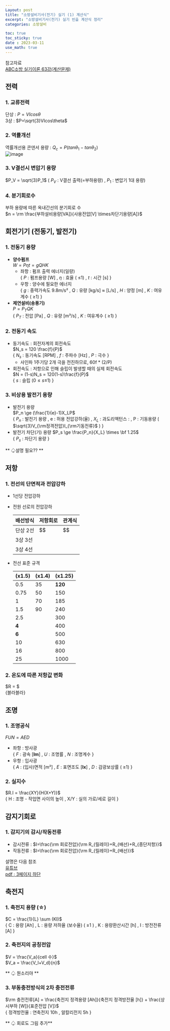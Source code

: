 ```yaml
---
Layout: post
title: "소방설비기사(전기) 실기 (1) 계산식"
excerpt: "소방설비기사(전기) 실기 빈출 계산식 정리"
categories: 소방설비

toc: true
toc_sticky: true
date : 2023-03-11
use_math: true
---
```


참고자료  
[ABC소방 실기이론 63강(계산문제)](https://www.youtube.com/watch?v=G43YB8g3wGM&list=PLTm81d11K2w39f5Sy-dtZ5LG_BQKPyY9K&index=63)

## 전력

### 1. 교류전력
단상 : $P = VIcos\theta$  
3상 : $P=\sqrt{3}VIcos\theta$
  
### 2. 역률개선
역률개선용 콘덴서 용량 : $Q_c=P(tan\theta_1-tan\theta_2)$  
![image](https://user-images.githubusercontent.com/119291883/224794806-e444b0eb-5ffa-4838-81ce-9c69784d2404.png)  

### 3. V결선시 변압기 용량  
$P_V = \sqrt{3}P_1$  ( $P_V$ : V결선 출력(=부하용량) , $P_1$ : 변압기 1대 용량)

### 4. 분기회로수
부하 용량에 따른 옥내간선의 분기회로 수  
$n = \rm \frac{부하설비용량[VA]}{사용전압[V] \times차단기용량[A]}$

## 회전기기 (전동기, 발전기) 

### 1. 전동기 용량
- **양수펌프**  
  $W = P \eta t = g Q H K$  
  - 좌항 : 펌프 출력 에너지(일량)  
    \{ $P$ : 펌프용량 [W] , $\eta$ : 효율 ( $\le$1) , $t$ : 시간 [s] \}
  - 우항 : 양수에 필요한 에너지  
    \{ $g$ : 중력가속도 9.8m/s² , $Q$ : 유량 [kg/s] $\approx$ [L/s] , $H$ : 양정 [m] , $K$ : 여유계수 ( $\ge$1) \}
- **제연설비(송풍기)**  
  $P = P_T Q K$  
  \{ $P_T$ : 전압 [Pa] , $Q$ : 유량 [m³/s] , $K$ : 여유계수 ( $\ge$1) \}
  
### 2. 전동기 속도
- 동기속도 : 회전자계의 회전속도  
  $N_s = 120 \frac{f}{P}$  
  \{ $N_s$ : 동기속도 [RPM] , $f$ : 주파수 [Hz] , $P$ : 극수 \}
  - 사인파 1주기당 2개 극을 전진하므로, 60f * (2/P)
- 회전속도 : 저항으로 인해 슬립이 발생할 때의 실제 회전속도  
  $N = (1-s)N_s = 120(1-s)\frac{f}{P}$  
  \{ $s$ : 슬립 (0$\le s \le$1) \}

### 3. 비상용 발전기 용량
- 발전기 용량  
  $P_n \ge (\frac{1}{e}-1)X_LP$  
  \{ $P_n$ : 발전기 용량 , e : 허용 전압강하(율) , $X_L$ : 과도리액턴스 : , P : 기동용량 ( $\sqrt{3}V_{\rm정격전압}I_{\rm기동전류}$ ) \}
- 발전기 차단(기) 용량
  $P_s \ge \frac{P_n}{X_L} \times \bf 1.25$  
  \{ $P_s$ : 차단기 용량 \}

** ♤설명 필요?? **

## 저항

### 1. 전선의 단면적과 전압강하
- 1선당 전압강하
- 전원 선로의 전압강하

    배선방식 | 저항회로 | 관계식
    ---------|--------|------
    단상 2선 | $$ | $$
    3상 3선 | 
    3상 4선 | 

- 전선 표준 규격

    (x1.5) | (x1.4) | (x1.25)
    -------|--------|--------
    0.5 | 35 | **120**
    0.75 | 50 | 150
    1 | 70 | 185
    1.5 | 90 | 240
    2.5 |    | 300 
    **4** |   | 400
    **6** |   | 500
    10 |   | 630
    16 |   | 800
    25 |   | 1000


### 2. 온도에 따른 저항값 변화

$R = $   
{블라블라}
## 조명

### 1. 조명공식  
$FUN = AED$  
- 좌항 : 방사광  
  \{ $F$ : 광속 [**lm**] , $U$ : 조명률 , $N$ : 조명계수 \}
- 우항 : 입사광  
  \{ $A$ : (입사)면적 [m²] , $E$ : 표면조도 [**lx**] , $D$ : 감광보상률 ( $\ge$1) \}

### 2. 실지수  
$R.I = \frac{XY}{H(X+Y)}$  
\{ H : 조명 - 작업면 사이의 높이 ,  X/Y : 실의 가로/세로 길이 \}

## 감지기회로  

### 1. 감지기의 감시/작동전류  
- 감시전류 : $I=\frac{\rm 회로전압}{\rm R_{릴레이}+R_{배선}+R_{종단저항}}$
- 작동전류 : $I=\frac{\rm 회로전압}{\rm R_{릴레이}+R_{배선}}$  
  
설명은 다음 참조  
[유튜브](https://www.youtube.com/watch?v=7_azp4-tnoM)  
[pdf ; 3페이지 하단 ](https://t1.daumcdn.net/cfile/tistory/99F172465F1599B515?original)  


## 축전지

### 1. 축전지 용량 (☆)

$C = \frac{1}{L} \sum (KI)$  
{ C : 용량 [Ah] , L : 용량 저하율 (보수율) ( $\ge$1 ) , K : 용량환산시간 [h] , I : 방전전류 [A] }

### 2. 축전지의 공칭전압  
$V = \frac{V_a}{cell 수}$  
$V_a = \frac{V_l+V_d}{n}$  
  
** ♤ 뭔소리야 **

### 3. 부동충전방식의 2차 충전전류
$\rm 충전전류[A] = \frac{축전지 정격용량 [Ah]}{축전지 정격방전율 [h]} + \frac{상시부하 [W]}{표준전압 [V]}$  
{ 정격방전율 : 연축전지 10h , 알칼리전지 5h }  
  
** ♤ 회로도 그림 추가**

